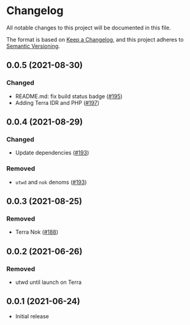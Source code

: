 # Changelog
All notable changes to this project will be documented in this file.

The format is based on [Keep a Changelog](https://keepachangelog.com/en/1.0.0/),
and this project adheres to [Semantic Versioning](https://semver.org/spec/v2.0.0.html).

## 0.0.5 (2021-08-30)
### Changed
- README.md: fix build status badge ([#195])
- Adding Terra IDR and PHP ([#197])

[#195]: https://github.com/iqlusioninc/delphi/pull/195
[#197]: https://github.com/iqlusioninc/delphi/pull/197

## 0.0.4 (2021-08-29)
### Changed
- Update dependencies ([#193])

### Removed
- `utwd` and `nok` denoms ([#193])

[#193]: https://github.com/iqlusioninc/delphi/pull/193

## 0.0.3 (2021-08-25)
### Removed
- Terra Nok ([#188])

[#188]: https://github.com/iqlusioninc/delphi/pull/188

## 0.0.2 (2021-06-26)
### Removed
- utwd until launch on Terra

## 0.0.1 (2021-06-24)
- Initial release
